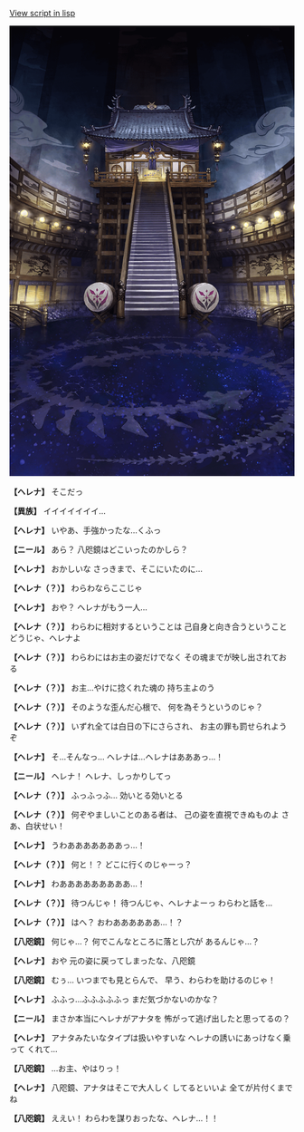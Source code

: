 [View script in lisp](../scripts/210131063.txt)

![masamune_arena.png](../images/backgrounds/masamune_arena.png)

**【ヘレナ】**
そこだっ

**【異族】**
イイイイイイイ…

**【ヘレナ】**
いやあ、手強かったな…くふっ

**【ニール】**
あら？
八咫鏡はどこいったのかしら？

**【ヘレナ】**
おかしいな
さっきまで、そこにいたのに…

**【ヘレナ（？）】**
わらわならここじゃ

**【ヘレナ】**
おや？
ヘレナがもう一人…

**【ヘレナ（？）】**
わらわに相対するということは
己自身と向き合うということ
どうじゃ、ヘレナよ

**【ヘレナ（？）】**
わらわにはお主の姿だけでなく
その魂までが映し出されておる

**【ヘレナ（？）】**
お主…やけに捻くれた魂の
持ち主よのう

**【ヘレナ（？）】**
そのような歪んだ心根で、
何を為そうというのじゃ？

**【ヘレナ（？）】**
いずれ全ては白日の下にさらされ、
お主の罪も罰せられようぞ

**【ヘレナ】**
そ…そんなっ…
ヘレナは…ヘレナはあああっ…！

**【ニール】**
ヘレナ！
ヘレナ、しっかりしてっ

**【ヘレナ（？）】**
ふっふっふ…
効いとる効いとる

**【ヘレナ（？）】**
何ぞやましいことのある者は、
己の姿を直視できぬものよ
さあ、白状せい！

**【ヘレナ】**
うわあああああああっ…！

**【ヘレナ（？）】**
何と！？
どこに行くのじゃーっ？

**【ヘレナ】**
わあああああああああ…！

**【ヘレナ（？）】**
待つんじゃ！
待つんじゃ、ヘレナよーっ
わらわと話を…

**【ヘレナ（？）】**
はへ？
おわああああああ…！？

**【八咫鏡】**
何じゃ…？
何でこんなところに落とし穴が
あるんじゃ…？

**【ヘレナ】**
おや
元の姿に戻ってしまったな、八咫鏡

**【八咫鏡】**
むぅ…
いつまでも見とらんで、
早う、わらわを助けるのじゃ！

**【ヘレナ】**
ふふっ…ふふふふふっ
まだ気づかないのかな？

**【ニール】**
まさか本当にヘレナがアナタを
怖がって逃げ出したと思ってるの？

**【ヘレナ】**
アナタみたいなタイプは扱いやすいな
ヘレナの誘いにあっけなく乗って
くれて…

**【八咫鏡】**
…お主、やはりっ！

**【ヘレナ】**
八咫鏡、アナタはそこで大人しく
してるといいよ
全てが片付くまでね

**【八咫鏡】**
ええい！
わらわを謀りおったな、ヘレナ…！！